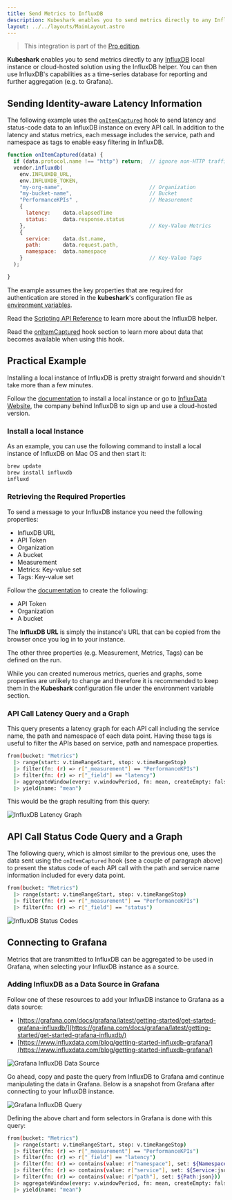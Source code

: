 ```yaml
---
title: Send Metrics to InfluxDB
description: Kubeshark enables you to send metrics directly to any InfluxDB local instance or cloud-hosted solution using the InfluxDB helper. You can then use InfluxDB's capabilities as a time-series database for reporting and further aggregation (e.g. to Grafana).
layout: ../../layouts/MainLayout.astro
---
```

> This integration is part of the [Pro edition](https://kubeshark.co/pricing).

**Kubeshark** enables you to send metrics directly to any [InfluxDB](https://www.influxdata.com/) local instance or cloud-hosted solution using the InfluxDB helper. You can then use InfluxDB's capabilities as a time-series database for reporting and further aggregation (e.g. to Grafana).

## Sending Identity-aware Latency Information

The following example uses the [`onItemCaptured`](/en/automation_hooks#onitemcaptureddata-object) hook to send latency and status-code data to an InfluxDB instance on every API call. In addition to the latency and status metrics, each message includes the service, path and namespace as tags to enable easy filtering in InfluxDB.

```js
function onItemCaptured(data) {
  if (data.protocol.name !== "http") return;  // ignore non-HTTP traffic
  vendor.influxdb(
    env.INFLUXDB_URL,
    env.INFLUXDB_TOKEN,
    "my-org-name",                            // Organization
    "my-bucket-name",                         // Bucket
    "PerformanceKPIs" ,                       // Measurement
    {
      latency:    data.elapsedTime
      status:     data.response.status
    },                                        // Key-Value Metrics
    {
      service:    data.dst.name,
      path:       data.request.path,
      namespace:  data.namespace
    }                                         // Key-Value Tags
  );

}
```
The example assumes the key properties that are required for authentication are stored in the **kubeshark**'s configuration file as [environment variables](http://localhost:3000/en/config#scripts).

Read the [Scripting API Reference](http://localhost:3000/en/automation_helpers#vendorinfluxdburl-string-token-string-measurement-string-organization-string-bucket-string-data-object-tags-object) to learn more about the InfluxDB helper.

Read the [onItemCaptured](http://localhost:3000/en/automation_hooks#onitemcaptureddata-object) hook section to learn more about data that becomes available when using this hook.

## Practical Example

Installing a local instance of InfluxDB is pretty straight forward and shouldn't take more than a few minutes.

Follow the [documentation](https://docs.influxdata.com/influxdb/v2.6/install/) to install a local instance or go to [InfluxData Website](https://www.influxdata.com/), the company behind InfluxDB to sign up and use a cloud-hosted version.

### Install a local Instance

As an example, you can use the following command to install a local instance of InfluxDB on Mac OS and then start it:

```bash
brew update
brew install influxdb
influxd
```
### Retrieving the Required Properties

To send a message to your InfluxDB instance you need the following properties:
- InfluxDB URL
- API Token
- Organization
- A bucket
- Measurement
- Metrics: Key-value set
- Tags: Key-value set

Follow the [documentation](https://docs.influxdata.com/influxdb/v2.6/get-started/setup/) to create the following:
- API Token
- Organization
- A bucket

The **InfluxDB URL** is simply the instance's URL that can be copied from the browser once you log in to your instance.

The other three properties (e.g. Measurement, Metrics, Tags) can be defined on the run.

While you can created numerous metrics, queries and graphs, some properties are unlikely to change and therefore it is recommended to keep them in the **Kubeshark** configuration file under the environment variable section.

### API Call Latency Query and a Graph

This query presents a latency graph for each API call including the service name, the path and namespace of each data point. Having these tags is useful to filter the APIs based on service, path and namespace properties.

```bash
from(bucket: "Metrics")
  |> range(start: v.timeRangeStart, stop: v.timeRangeStop)
  |> filter(fn: (r) => r["_measurement"] == "PerformanceKPIs")
  |> filter(fn: (r) => r["_field"] == "latency")
  |> aggregateWindow(every: v.windowPeriod, fn: mean, createEmpty: false)
  |> yield(name: "mean")
```
This would be the graph resulting from this query:

![InfluxDB Latency Graph](/influx-latency.png)

## API Call Status Code Query and a Graph

The following query, which is almost similar to the previous one, uses the data sent using the `onItemCaptured` hook (see a couple of paragraph above) to present the status code of each API call with the path and service name information included for every data point.

```bash
from(bucket: "Metrics")
  |> range(start: v.timeRangeStart, stop: v.timeRangeStop)
  |> filter(fn: (r) => r["_measurement"] == "PerformanceKPIs")
  |> filter(fn: (r) => r["_field"] == "status")
```
![InfluxDB Status Codes](/influxdb-status-codes2.png)

## Connecting to Grafana

Metrics that are transmitted to InfluxDB can be aggregated to be used in Grafana, when selecting your InfluxDB instance as a source.

### Adding InfluxDB as a Data Source in Grafana

Follow one of these resources to add your InfluxDB instance to Grafana as a data source:

- [https://grafana.com/docs/grafana/latest/getting-started/get-started-grafana-influxdb/](https://grafana.com/docs/grafana/latest/getting-started/get-started-grafana-influxdb/)
- [https://www.influxdata.com/blog/getting-started-influxdb-grafana/](https://www.influxdata.com/blog/getting-started-influxdb-grafana/)

![Grafana InfluxDB Data Source](/grafana-influxdb-data-source.png)

Go ahead, copy and paste the query from InfluxDB to Grafana amd continue manipulating the data in Grafana. Below is a snapshot from Grafana after connecting to your InfluxDB instance.

![Grafana InfluxDB Query](/grafana-influxdb-export.png)

Defining the above chart and form selectors in Grafana is done with this query:

```bash
from(bucket: "Metrics")
  |> range(start: v.timeRangeStart, stop: v.timeRangeStop)
  |> filter(fn: (r) => r["_measurement"] == "PerformanceKPIs")
  |> filter(fn: (r) => r["_field"] == "latency")
  |> filter(fn: (r) => contains(value: r["namespace"], set: ${Namespace:json}))
  |> filter(fn: (r) => contains(value: r["service"], set: ${Service:json}))
  |> filter(fn: (r) => contains(value: r["path"], set: ${Path:json}))
  |> aggregateWindow(every: v.windowPeriod, fn: mean, createEmpty: false)
  |> yield(name: "mean")
```

